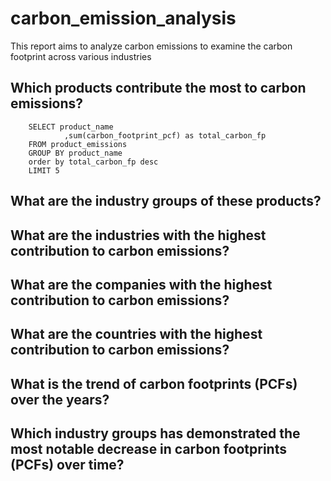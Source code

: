 # carbon_emission_analysis
This report aims to analyze carbon emissions to examine the carbon footprint across various industries
## Which products contribute the most to carbon emissions?
        SELECT product_name
		        ,sum(carbon_footprint_pcf) as total_carbon_fp
        FROM product_emissions
        GROUP BY product_name
        order by total_carbon_fp desc
        LIMIT 5

## What are the industry groups of these products?


## What are the industries with the highest contribution to carbon emissions?


## What are the companies with the highest contribution to carbon emissions?


## What are the countries with the highest contribution to carbon emissions?


## What is the trend of carbon footprints (PCFs) over the years?


## Which industry groups has demonstrated the most notable decrease in carbon footprints (PCFs) over time?
